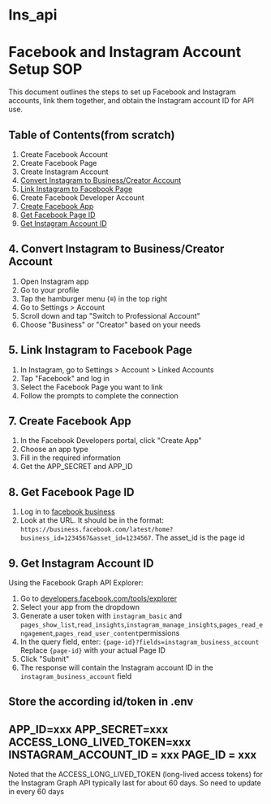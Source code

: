 # Ins_api

# Facebook and Instagram Account Setup SOP

This document outlines the steps to set up Facebook and Instagram accounts, link them together, and obtain the Instagram account ID for API use.

## Table of Contents(from scratch)
1. Create Facebook Account
2. Create Facebook Page
3. Create Instagram Account
4. [Convert Instagram to Business/Creator Account](#4-convert-instagram-to-businesscreator-account)
5. [Link Instagram to Facebook Page](#5-link-instagram-to-facebook-page)
6. Create Facebook Developer Account
7. [Create Facebook App](#7-create-facebook-app)
8. [Get Facebook Page ID](#8-get-facebook-page-id)
9. [Get Instagram Account ID](#9-get-instagram-account-id)

## 4. Convert Instagram to Business/Creator Account

1. Open Instagram app
2. Go to your profile
3. Tap the hamburger menu (≡) in the top right
4. Go to Settings > Account
5. Scroll down and tap "Switch to Professional Account"
6. Choose "Business" or "Creator" based on your needs

## 5. Link Instagram to Facebook Page

1. In Instagram, go to Settings > Account > Linked Accounts
2. Tap "Facebook" and log in
3. Select the Facebook Page you want to link
4. Follow the prompts to complete the connection


## 7. Create Facebook App

1. In the Facebook Developers portal, click "Create App"
2. Choose an app type
3. Fill in the required information
4. Get the APP_SECRET and APP_ID

## 8. Get Facebook Page ID

1. Log in to [facebook business](https://business.facebook.com)
2. Look at the URL. It should be in the format: `https://business.facebook.com/latest/home?business_id=1234567&asset_id=1234567`. The asset_id is the page id

## 9. Get Instagram Account ID

Using the Facebook Graph API Explorer:

1. Go to [developers.facebook.com/tools/explorer](https://developers.facebook.com/tools/explorer)
2. Select your app from the dropdown
3. Generate a user token with `instagram_basic` and `pages_show_list`,`read_insights`,`instagram_manage_insights`,`pages_read_engagement`,`pages_read_user_content`permissions
4. In the query field, enter: `{page-id}?fields=instagram_business_account`
   Replace `{page-id}` with your actual Page ID
5. Click "Submit"
6. The response will contain the Instagram account ID in the `instagram_business_account` field

## Store the according id/token in .env
APP_ID=xxx
APP_SECRET=xxx
ACCESS_LONG_LIVED_TOKEN=xxx
INSTAGRAM_ACCOUNT_ID = xxx
PAGE_ID = xxx
---
Noted that the ACCESS_LONG_LIVED_TOKEN (long-lived access tokens) for the Instagram Graph API typically last for about 60 days. So need to update in every 60 days




